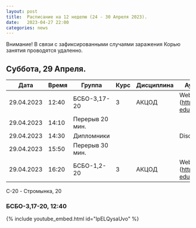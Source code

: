 ```yaml
---
layout: post
title:  Расписание на 12 неделю (24 - 30 Апреля 2023).
date:   2023-04-27 22:00
categories: news
---
```


Внимание! В связи с зафиксированными случаями заражения Корью занятия проводятся удаленно.

## Суббота, 29 Апреля.

| Дата          | Время   | Группа               | Курс | Дисциплина  | Аудитория  | Материалы |
| ------------- | ------- | -------------------- | ---- | ----------- | ---------- | --------- |
|29.04.2023     |12:40    |БСБО-3,17-20          |3     |АКЦОД        |Webinar (https://online-edu.mirea.ru/)|           |
|29.04.2023     |14:10    |Перерыв 20 мин.       |      |             |            |           |
|29.04.2023     |14:30    |Дипломники            |      |             |Discord|           |
|29.04.2023     |15:50    |Перерыв 30 мин.       |      |             |            |           |
|29.04.2023     |16:20    |БСБО-1,2-20           |3     |АКЦОД        |Webinar (https://online-edu.mirea.ru/)|           |

C-20 - Стромынка, 20

### БСБО-3,17-20,  12:40
{% include youtube_embed.html id="IpELQysaUvo" %}


